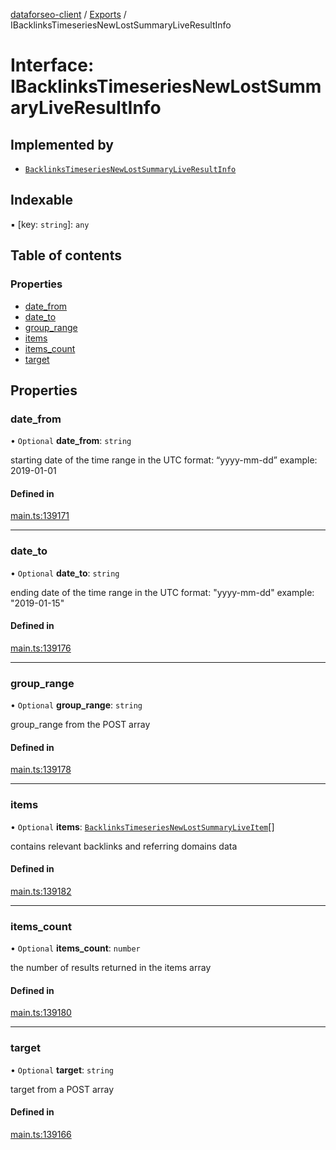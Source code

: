 [dataforseo-client](../README.md) / [Exports](../modules.md) / IBacklinksTimeseriesNewLostSummaryLiveResultInfo

# Interface: IBacklinksTimeseriesNewLostSummaryLiveResultInfo

## Implemented by

- [`BacklinksTimeseriesNewLostSummaryLiveResultInfo`](../classes/BacklinksTimeseriesNewLostSummaryLiveResultInfo.md)

## Indexable

▪ [key: `string`]: `any`

## Table of contents

### Properties

- [date\_from](IBacklinksTimeseriesNewLostSummaryLiveResultInfo.md#date_from)
- [date\_to](IBacklinksTimeseriesNewLostSummaryLiveResultInfo.md#date_to)
- [group\_range](IBacklinksTimeseriesNewLostSummaryLiveResultInfo.md#group_range)
- [items](IBacklinksTimeseriesNewLostSummaryLiveResultInfo.md#items)
- [items\_count](IBacklinksTimeseriesNewLostSummaryLiveResultInfo.md#items_count)
- [target](IBacklinksTimeseriesNewLostSummaryLiveResultInfo.md#target)

## Properties

### date\_from

• `Optional` **date\_from**: `string`

starting date of the time range
in the UTC format: “yyyy-mm-dd”
example:
2019-01-01

#### Defined in

[main.ts:139171](https://github.com/dataforseo/TypeScriptClient/blob/7ca1aa4/main.ts#L139171)

___

### date\_to

• `Optional` **date\_to**: `string`

ending date of the time range
in the UTC format: "yyyy-mm-dd"
example:
"2019-01-15"

#### Defined in

[main.ts:139176](https://github.com/dataforseo/TypeScriptClient/blob/7ca1aa4/main.ts#L139176)

___

### group\_range

• `Optional` **group\_range**: `string`

group_range from the POST array

#### Defined in

[main.ts:139178](https://github.com/dataforseo/TypeScriptClient/blob/7ca1aa4/main.ts#L139178)

___

### items

• `Optional` **items**: [`BacklinksTimeseriesNewLostSummaryLiveItem`](../classes/BacklinksTimeseriesNewLostSummaryLiveItem.md)[]

contains relevant backlinks and referring domains data

#### Defined in

[main.ts:139182](https://github.com/dataforseo/TypeScriptClient/blob/7ca1aa4/main.ts#L139182)

___

### items\_count

• `Optional` **items\_count**: `number`

the number of results returned in the items array

#### Defined in

[main.ts:139180](https://github.com/dataforseo/TypeScriptClient/blob/7ca1aa4/main.ts#L139180)

___

### target

• `Optional` **target**: `string`

target from a POST array

#### Defined in

[main.ts:139166](https://github.com/dataforseo/TypeScriptClient/blob/7ca1aa4/main.ts#L139166)
